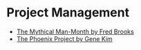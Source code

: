 # Project Management

* [The Mythical Man-Month by Fred Brooks]( https://www.cs.drexel.edu/~yfcai/CS451/RequiredReadings/MythicalManMonth.pdf)
* [The Phoenix Project by Gene Kim](http://itrevolution.com/wp-content/uploads/files/PhoenixProjectExcerpt.pdf)
